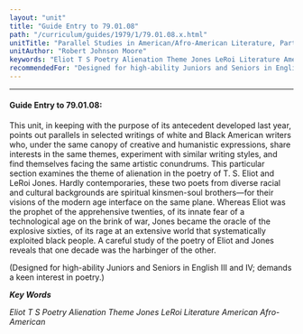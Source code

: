 ```yaml
---
layout: "unit"
title: "Guide Entry to 79.01.08"
path: "/curriculum/guides/1979/1/79.01.08.x.html"
unitTitle: "Parallel Studies in American/Afro-American Literature, Part Ii: “Black and White Images in Alienation,”"
unitAuthor: "Robert Johnson Moore"
keywords: "Eliot T S Poetry Alienation Theme Jones LeRoi Literature American Afro-American"
recommendedFor: "Designed for high-ability Juniors and Seniors in English III and IV; demands a keen interest in poetry."
---
```

<body>
<hr/>
<h4>
Guide Entry to 79.01.08:
</h4>
This unit, in keeping with the purpose of its antecedent developed last year, points out parallels in selected writings of white and Black American writers who, under the same canopy of creative and humanistic expressions, share interests in the same themes, experiment with similar writing styles, and find themselves facing the same artistic conundrums.  This particular section examines the theme of alienation in the poetry of T. S. Eliot and LeRoi Jones.  Hardly contemporaries, these two poets from diverse racial and cultural backgrounds are spiritual kinsmen-soul brothers—for their visions of the modern age interface on the same plane.  Whereas Eliot was the prophet of the apprehensive twenties, of its innate fear of a technological age on the brink of war, Jones became the oracle of the explosive sixties, of its rage at an extensive world that systematically exploited black people.  A careful study of the poetry of Eliot and Jones reveals that one decade was the harbinger of the other.
<p>
(Designed for high-ability Juniors and Seniors in English III and IV; demands a keen interest in poetry.)
</p>
<p>
<b>
<i>
Key Words
</i>
</b>
<br/>
</p>
<p>
<i>
Eliot T S Poetry Alienation Theme Jones LeRoi Literature American Afro-American
</i>
</p>
</body>